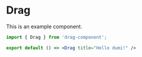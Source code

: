 # Drag

This is an example component.

```jsx
import { Drag } from 'drag-component';

export default () => <Drag title="Hello dumi!" />
```
